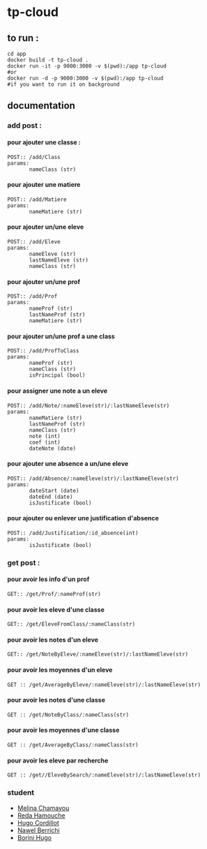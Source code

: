 # tp-cloud


## to run : 

    cd app
    docker build -t tp-cloud .
    docker run -it -p 9000:3000 -v $(pwd):/app tp-cloud
    #or
    docker run -d -p 9000:3000 -v $(pwd):/app tp-cloud  
    #if you want to run it on background


## documentation

### add post :

#### pour ajouter une classe :
    POST:: /add/Class
    params:
		   nameClass (str)
#### pour ajouter une matiere
    POST:: /add/Matiere
    params:
		   nameMatiere (str)
#### pour ajouter un/une eleve
    POST:: /add/Eleve
    params:
		   nameEleve (str)
		   lastNameEleve (str)
		   nameClass (str)
#### pour ajouter un/une prof

    POST:: /add/Prof
    params:
		   nameProf (str)
		   lastNameProf (str)
		   nameMatiere (str)
#### pour ajouter un/une prof a une class
    POST:: /add/ProfToClass
    params:
		   nameProf (str)
		   nameClass (str)
		   isPrincipal (bool)
		   
#### pour assigner une note a un eleve
    POST:: /add/Note/:nameEleve(str)/:lastNameEleve(str)
    params:
		   nameMatiere (str)
		   lastNameProf (str)
		   nameClass (str)
		   note (int)
		   coef (int)
		   dateNote (date)

#### pour ajouter une absence a un/une eleve
    POST:: /add/Absence/:nameEleve(str)/:lastNameEleve(str)
    params:
		   dateStart (date)
		   dateEnd (date)
		   isJustificate (bool)

#### pour ajouter ou enlever une justification d'absence

    POST:: /add/Justification/:id_absence(int)
    params:
		   isJustificate (bool)

### get post : 

#### pour avoir les info d'un prof
    GET:: /get/Prof/:nameProf(str)

#### pour avoir les eleve d'une classe

    GET:: /get/EleveFromClass/:nameClass(str)


#### pour avoir les notes d'un eleve 

    GET:: /get/NoteByEleve/:nameEleve(str)/:lastNameEleve(str)

#### pour avoir les moyennes d'un eleve

    GET :: /get/AverageByEleve/:nameEleve(str)/:lastNameEleve(str)
   
#### pour avoir les notes d'une classe

    GET :: /get/NoteByClass/:nameClass(str)
    
#### pour avoir les moyennes d'une classe
	
    GET :: /get/AverageByClass/:nameClass(str)

#### pour avoir les eleve par recherche

    GET :: /get//EleveBySearch/:nameEleve(str)/:lastNameEleve(str)
    
### student

 - [Melina Chamayou](https://github.com/Klochette)
 - [Reda Hamouche](https://github.com/RedaHamouche)
 - [Hugo Cordillot](https://github.com/Hgo0123)
 - [Nawel Berrichi](https://github.com/NawelBrrch)
 - [Borini Hugo](https://github.com/hugoborini)

